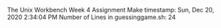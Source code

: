 The Unix Workbench Week 4 Assignment
Make timestamp:  Sun, Dec 20, 2020  2:34:04 PM
Number of Lines in guessinggame.sh: 24
